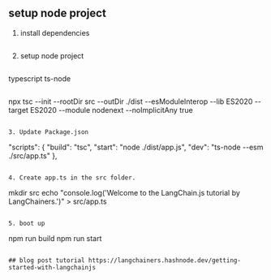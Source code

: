 ## setup node project
1. install dependencies
```npm init es6 -y && npm install langchain openai dotenv @types/node
```
2. setup node project
```
``` 
typescript ts-node 
```
```
npx tsc --init --rootDir src --outDir ./dist --esModuleInterop --lib ES2020 --target ES2020 --module nodenext --noImplicitAny true
```

3. Update Package.json

```
  "scripts": { 
      "build": "tsc", 
      "start": "node ./dist/app.js", 
      "dev": "ts-node --esm ./src/app.ts"
  },
  ```

4. Create app.ts in the src folder.
```
mkdir src 
echo "console.log('Welcome to the LangChain.js tutorial by LangChainers.')" > src/app.ts
```

5. boot up 
```
npm run build
npm run start
```

## blog post tutorial https://langchainers.hashnode.dev/getting-started-with-langchainjs

